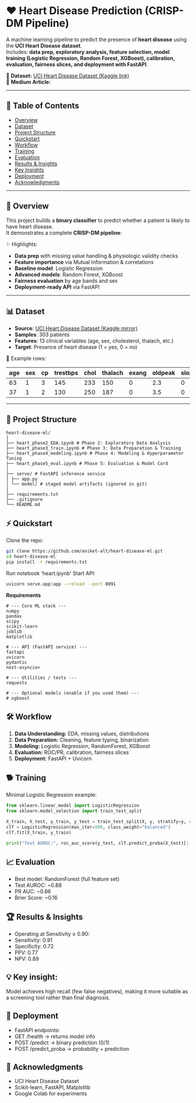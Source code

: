 # :heart: Heart Disease Prediction (CRISP-DM Pipeline)

A machine learning pipeline to predict the presence of **heart disease** using the **UCI Heart Disease dataset**.  
Includes: **data prep, exploratory analysis, feature selection, model training (Logistic Regression, Random Forest, XGBoost), calibration, evaluation, fairness slices, and deployment with FastAPI**.

📂 **Dataset:** [UCI Heart Disease Dataset (Kaggle link)](https://www.kaggle.com/datasets/redwankarimsony/heart-disease-data)  
📰 **Medium Article:** 

---

## 📑 Table of Contents
- [Overview](#-overview)
- [Dataset](#-dataset)
- [Project Structure](#-project-structure)
- [Quickstart](#-quickstart)
- [Workflow](#-workflow)
- [Training](#-training)
- [Evaluation](#-evaluation)
- [Results & Insights](#-results--insights)
- [Key Insights](#-key--insights)
- [Deployment](#-deployment)
- [Acknowledgments](#-acknowledgments)

---

## 🔎 Overview

This project builds a **binary classifier** to predict whether a patient is likely to have heart disease.  
It demonstrates a complete **CRISP-DM pipeline**:

✨ Highlights:
- **Data prep** with missing value handling & physiologic validity checks  
- **Feature importance** via Mutual Information & correlations  
- **Baseline model**: Logistic Regression  
- **Advanced models**: Random Forest, XGBoost  
- **Fairness evaluation** by age bands and sex  
- **Deployment-ready API** via FastAPI

---

## 📊 Dataset

- **Source**: [UCI Heart Disease Dataset (Kaggle mirror)](https://www.kaggle.com/datasets/ronitf/heart-disease-uci)  
- **Samples**: 303 patients  
- **Features**: 13 clinical variables (age, sex, cholesterol, thalach, etc.)  
- **Target**: Presence of heart disease (1 = yes, 0 = no)  

📌 Example rows:

| age | sex | cp | trestbps | chol | thalach | exang | oldpeak | slope | ca | thal | target |
|-----|-----|----|----------|------|---------|-------|---------|-------|----|------|--------|
| 63  | 1   | 3  | 145      | 233  | 150     | 0     | 2.3     | 0     | 0  | 1    | 1      |
| 37  | 1   | 2  | 130      | 250  | 187     | 0     | 3.5     | 0     | 0  | 2    | 1      |

---

## 📂 Project Structure

```
heart-disease-ml/
│
├── heart_phase2_EDA.ipynb # Phase 2: Exploratory Data Analysis
├── heart_phase3_train.ipynb # Phase 3: Data Preparation & Training
├── heart_phase4_modeling.ipynb # Phase 4: Modeling & Hyperparameter Tuning
├── heart_phase5_eval.ipynb # Phase 5: Evaluation & Model Card
│
├── serve/ # FastAPI inference service
│ ├── app.py
│ └── model/ # staged model artifacts (ignored in git)
│
├── requirements.txt
├── .gitignore
└── README.md
```
## ⚡ Quickstart

Clone the repo:
```bash
git clone https://github.com/aniket-alt/heart-disease-ml.git
cd heart-disease-ml
pip install -r requirements.txt
```
Run notebook 'heart.ipynb'
Start API:
```bash
uvicorn serve.app:app --reload --port 8091
```
**Requirements**
```
# --- Core ML stack ---
numpy
pandas
scipy
scikit-learn
joblib
matplotlib

# --- API (FastAPI service) ---
fastapi
uvicorn
pydantic
nest-asyncio>

# --- Utilities / tests ---
requests

# --- Optional models (enable if you used them) ---
# xgboost
```

## 🛠️ Workflow

1. **Data Understanding:** EDA, missing values, distributions
2. **Data Preparation:** Cleaning, feature typing, binarization
3. **Modeling:** Logistic Regression, RandomForest, XGBoost
4. **Evaluation:** ROC/PR, calibration, fairness slices
5. **Deployment:** FastAPI + Uvicorn

## 🐕 Training

Minimal Logistic Regression example:
```python
from sklearn.linear_model import LogisticRegression
from sklearn.model_selection import train_test_split

X_train, X_test, y_train, y_test = train_test_split(X, y, stratify=y, random_state=42)
clf = LogisticRegression(max_iter=500, class_weight="balanced")
clf.fit(X_train, y_train)

print("Test AUROC:", roc_auc_score(y_test, clf.predict_proba(X_test)[:,1]))
```

## 📈 Evaluation

* Best model: RandomForest (full feature set)
* Test AUROC: ~0.88
* PR AUC: ~0.86
* Brier Score: ~0.16

## 🏆 Results & Insights
* Operating at Sensitivity ≥ 0.90:
* Sensitivity: 0.91
* Specificity: 0.72
* PPV: 0.77
* NPV: 0.89

## 💡 Key insight:
Model achieves high recall (few false negatives), making it more suitable as a screening tool rather than final diagnosis.

## 🚀 Deployment
* FastAPI endpoints:
* GET /health → returns model info
* POST /predict → binary prediction (0/1)
* POST /predict_proba → probability + prediction

## 🙏 Acknowledgments
* UCI Heart Disease Dataset
* Scikit-learn, FastAPI, Matplotlib
* Google Colab for experiments
